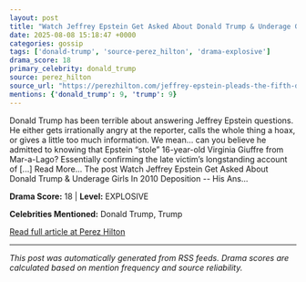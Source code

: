 ```yaml
---
layout: post
title: "Watch Jeffrey Epstein Get Asked About Donald Trump & Underage Girls In 2010 Deposition -- His Answer Says EVERYTHING!"""
date: 2025-08-08 15:18:47 +0000
categories: gossip
tags: ['donald-trump', 'source-perez_hilton', 'drama-explosive']
drama_score: 18
primary_celebrity: donald_trump
source: perez_hilton
source_url: "https://perezhilton.com/jeffrey-epstein-pleads-the-fifth-donald-trump-young-girls-question/"""
mentions: {'donald_trump': 9, 'trump': 9}
---
```


Donald Trump has been terrible about answering Jeffrey Epstein questions. He either gets irrationally angry at the reporter, calls the whole thing a hoax, or gives a little too much information. We mean… can you believe he admitted to knowing that Epstein “stole” 16-year-old Virginia Giuffre from Mar-a-Lago? Essentially confirming the late victim’s longstanding account of [...] Read More... The post Watch Jeffrey Epstein Get Asked About Donald Trump & Underage Girls In 2010 Deposition -- His Ans...

**Drama Score:** 18 | **Level:** EXPLOSIVE

**Celebrities Mentioned:** Donald Trump, Trump

[Read full article at Perez Hilton](https://perezhilton.com/jeffrey-epstein-pleads-the-fifth-donald-trump-young-girls-question/)

---
*This post was automatically generated from RSS feeds. Drama scores are calculated based on mention frequency and source reliability.*
